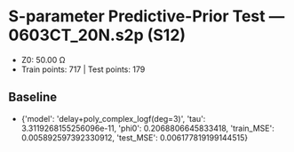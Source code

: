 # S-parameter Predictive-Prior Test — 0603CT_20N.s2p (S12)
- Z0: 50.00 Ω
- Train points: 717  |  Test points: 179

## Baseline
- {'model': 'delay+poly_complex_logf(deg=3)', 'tau': 3.3119268155256096e-11, 'phi0': 0.2068806645833418, 'train_MSE': 0.005892597392330912, 'test_MSE': 0.006177819199144515}